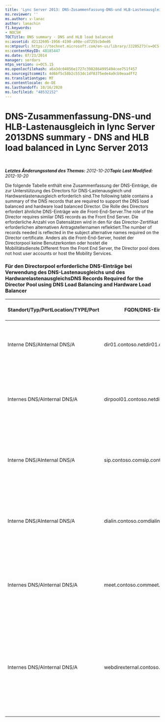 ```yaml
---
title: 'Lync Server 2013: DNS-Zusammenfassung-DNS-und HLB-Lastenausgleich'
ms.reviewer: ''
ms.author: v-lanac
author: lanachin
f1.keywords:
- NOCSH
TOCTitle: DNS summary - DNS and HLB load balanced
ms:assetid: d2132695-1956-4190-a98e-cd7255cbded6
ms:mtpsurl: https://technet.microsoft.com/en-us/library/JJ205273(v=OCS.15)
ms:contentKeyID: 48185447
ms.date: 07/23/2014
manager: serdars
mtps_version: v=OCS.15
ms.openlocfilehash: a6a3dc04856e1727c3982864995494cee751f457
ms.sourcegitcommit: 4d6bf5c58b2c553dc1df8375ede4a9cb9eaadff2
ms.translationtype: MT
ms.contentlocale: de-DE
ms.lasthandoff: 10/16/2020
ms.locfileid: "48532152"
---
```

# <a name="dns-summary---dns-and-hlb-load-balanced-in-lync-server-2013"></a><span data-ttu-id="785e4-102">DNS-Zusammenfassung-DNS-und HLB-Lastenausgleich in lync Server 2013</span><span class="sxs-lookup"><span data-stu-id="785e4-102">DNS summary - DNS and HLB load balanced in Lync Server 2013</span></span>

<div data-xmlns="http://www.w3.org/1999/xhtml">

<div class="topic" data-xmlns="http://www.w3.org/1999/xhtml" data-msxsl="urn:schemas-microsoft-com:xslt" data-cs="https://msdn.microsoft.com/">

<div data-asp="https://msdn2.microsoft.com/asp">



</div>

<div id="mainSection">

<div id="mainBody">

<span> </span>

<span data-ttu-id="785e4-103">_**Letztes Änderungsstand des Themas:** 2012-10-20_</span><span class="sxs-lookup"><span data-stu-id="785e4-103">_**Topic Last Modified:** 2012-10-20_</span></span>

<span data-ttu-id="785e4-104">Die folgende Tabelle enthält eine Zusammenfassung der DNS-Einträge, die zur Unterstützung des Directors für DNS-Lastenausgleich und Hardwarelastenausgleich erforderlich sind.</span><span class="sxs-lookup"><span data-stu-id="785e4-104">The following table contains a summary of the DNS records that are required to support the DNS load balanced and hardware load balanced Director.</span></span> <span data-ttu-id="785e4-105">Die Rolle des Directors erfordert ähnliche DNS-Einträge wie die Front-End-Server.</span><span class="sxs-lookup"><span data-stu-id="785e4-105">The role of the Director requires similar DNS records as the Front End Server.</span></span> <span data-ttu-id="785e4-106">Die erforderliche Anzahl von Datensätzen wird in den für das Director-Zertifikat erforderlichen alternativen Antragstellernamen reflektiert.</span><span class="sxs-lookup"><span data-stu-id="785e4-106">The number of records needed is reflected in the subject alternative names required on the Director certificate.</span></span> <span data-ttu-id="785e4-107">Anders als die Front-End-Server, hostet der Directorpool keine Benutzerkonten oder hostet die Mobilitätsdienste.</span><span class="sxs-lookup"><span data-stu-id="785e4-107">Different from the Front End Server, the Director pool does not host user accounts or host the Mobility Services.</span></span>

### <a name="dns-records-required-for-the-director-pool-using-dns-load-balancing-and-hardware-load-balancer"></a><span data-ttu-id="785e4-108">Für den Directorpool erforderliche DNS-Einträge bei Verwendung des DNS-Lastenausgleichs und des Hardwarelastenausgleichs</span><span class="sxs-lookup"><span data-stu-id="785e4-108">DNS Records Required for the Director Pool using DNS Load Balancing and Hardware Load Balancer</span></span>

<table>
<colgroup>
<col style="width: 25%" />
<col style="width: 25%" />
<col style="width: 25%" />
<col style="width: 25%" />
</colgroup>
<thead>
<tr class="header">
<th><span data-ttu-id="785e4-109">Standort/Typ/Port</span><span class="sxs-lookup"><span data-stu-id="785e4-109">Location/TYPE/Port</span></span></th>
<th><span data-ttu-id="785e4-110">FQDN/DNS-Eintrag</span><span class="sxs-lookup"><span data-stu-id="785e4-110">FQDN/DNS Record</span></span></th>
<th><span data-ttu-id="785e4-111">IP-Adresse/FQDN</span><span class="sxs-lookup"><span data-stu-id="785e4-111">IP Address/FQDN</span></span></th>
<th><span data-ttu-id="785e4-112">Zugeordnet zu/Kommentar</span><span class="sxs-lookup"><span data-stu-id="785e4-112">Maps to/Comments</span></span></th>
</tr>
</thead>
<tbody>
<tr class="odd">
<td><p><span data-ttu-id="785e4-113">Interne DNS/A</span><span class="sxs-lookup"><span data-stu-id="785e4-113">Internal DNS/A</span></span></p></td>
<td><p><span data-ttu-id="785e4-114">dir01.contoso.net</span><span class="sxs-lookup"><span data-stu-id="785e4-114">dir01.contoso.net</span></span></p></td>
<td><p><span data-ttu-id="785e4-115">Director</span><span class="sxs-lookup"><span data-stu-id="785e4-115">Director</span></span></p></td>
<td><p><span data-ttu-id="785e4-116">Director-Hosteintrag für Replikation und Server-zu-Server</span><span class="sxs-lookup"><span data-stu-id="785e4-116">Director host record used for replication and server to server</span></span></p></td>
</tr>
<tr class="even">
<td><p><span data-ttu-id="785e4-117">Internes DNS/A</span><span class="sxs-lookup"><span data-stu-id="785e4-117">Internal DNS/A</span></span></p></td>
<td><p><span data-ttu-id="785e4-118">dirpool01.contoso.net</span><span class="sxs-lookup"><span data-stu-id="785e4-118">dirpool01.contoso.net</span></span></p></td>
<td><p><span data-ttu-id="785e4-119">Directorpool</span><span class="sxs-lookup"><span data-stu-id="785e4-119">Director pool</span></span></p></td>
<td><p><span data-ttu-id="785e4-120">Host Eintrag für die Directorpool für den DNS-Lastenausgleich für Server-zu-Server</span><span class="sxs-lookup"><span data-stu-id="785e4-120">Host record for the DNS load balanced Director pool for server to server</span></span></p></td>
</tr>
<tr class="odd">
<td><p><span data-ttu-id="785e4-121">Interne DNS/A</span><span class="sxs-lookup"><span data-stu-id="785e4-121">Internal DNS/A</span></span></p></td>
<td><p><span data-ttu-id="785e4-122">sip.contoso.com</span><span class="sxs-lookup"><span data-stu-id="785e4-122">sip.contoso.com</span></span></p></td>
<td><p><span data-ttu-id="785e4-123">Directorpool</span><span class="sxs-lookup"><span data-stu-id="785e4-123">Director pool</span></span></p></td>
<td><p><span data-ttu-id="785e4-124">SIP (Inbound Session Initiation Protocol) von der internen Schnittstelle des Edgeserver</span><span class="sxs-lookup"><span data-stu-id="785e4-124">Inbound session initiation protocol (SIP) from the internal interface of the Edge Server</span></span></p></td>
</tr>
<tr class="even">
<td><p><span data-ttu-id="785e4-125">Interne DNS/A</span><span class="sxs-lookup"><span data-stu-id="785e4-125">Internal DNS/A</span></span></p></td>
<td><p><span data-ttu-id="785e4-126">dialin.contoso.com</span><span class="sxs-lookup"><span data-stu-id="785e4-126">dialin.contoso.com</span></span></p></td>
<td><p><span data-ttu-id="785e4-127">Directorpool-HLB-VIP</span><span class="sxs-lookup"><span data-stu-id="785e4-127">Director pool HLB VIP</span></span></p></td>
<td><p><span data-ttu-id="785e4-128">Hardwaregerät zum Lastenausgleich des veröffentlichten Dialin-Webdiensts vom Reverseproxy</span><span class="sxs-lookup"><span data-stu-id="785e4-128">Hardware load balanced published dialin web services from reverse proxy</span></span></p></td>
</tr>
<tr class="odd">
<td><p><span data-ttu-id="785e4-129">Internes DNS/A</span><span class="sxs-lookup"><span data-stu-id="785e4-129">Internal DNS/A</span></span></p></td>
<td><p><span data-ttu-id="785e4-130">meet.contoso.com</span><span class="sxs-lookup"><span data-stu-id="785e4-130">meet.contoso.com</span></span></p></td>
<td><p><span data-ttu-id="785e4-131">Directorpool-HLB-VIP</span><span class="sxs-lookup"><span data-stu-id="785e4-131">Director pool HLB VIP</span></span></p></td>
<td><p><span data-ttu-id="785e4-132">Hardwaregerät zum Lastenausgleich des veröffentlichten Besprechungs-Webdiensts vom Reverseproxy</span><span class="sxs-lookup"><span data-stu-id="785e4-132">Hardware load balanced published meet web services from reverse proxy</span></span></p></td>
</tr>
<tr class="even">
<td><p><span data-ttu-id="785e4-133">Internes DNS/A</span><span class="sxs-lookup"><span data-stu-id="785e4-133">Internal DNS/A</span></span></p></td>
<td><p><span data-ttu-id="785e4-134">webdirexternal.contoso.com</span><span class="sxs-lookup"><span data-stu-id="785e4-134">webdirexternal.contoso.com</span></span></p></td>
<td><p><span data-ttu-id="785e4-135">Directorpool-HLB-VIP</span><span class="sxs-lookup"><span data-stu-id="785e4-135">Director pool HLB VIP</span></span></p></td>
<td><p><span data-ttu-id="785e4-136">Von den externen Webticket-Webdiensten des Reverseproxy mit Hardwarelastenausgleich veröffentlichter und definierter Reverseproxy für den Directorpool</span><span class="sxs-lookup"><span data-stu-id="785e4-136">Hardware load balanced published and defined by the reverse proxy Web Ticket external web services for the Director pool</span></span></p></td>
</tr>
</tbody>
</table>


</div>

<span> </span>

</div>

</div>

</div>

